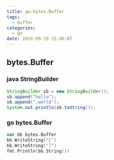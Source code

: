 ```yaml
---
title: go-bytes.Buffer
tags:
  - buffer
categories:
  - go
date: 2018-09-19 15:46:07
---
```


## bytes.Buffer

### java StringBuilder

```java
StringBuilder sb = new StringBuilder();
sb.append("hello");
sb.append(",world");
System.out.println(sb.toString());
```

### go bytes.Buffer

```go
var bb bytes.Buffer
bb.WriteString("[")
bb.WriteString("]")
fmt.Println(bb.String())
```
